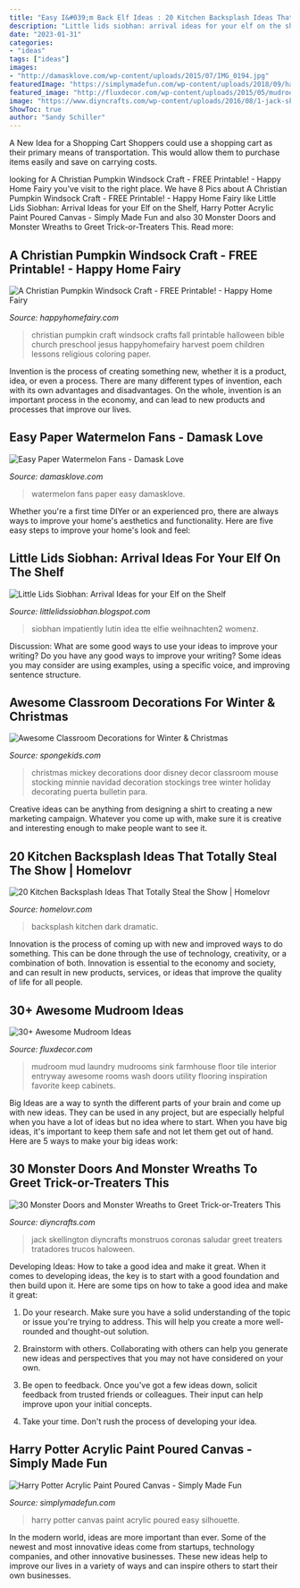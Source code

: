 ```yaml
---
title: "Easy I&#039;m Back Elf Ideas : 20 Kitchen Backsplash Ideas That Totally Steal The Show"
description: "Little lids siobhan: arrival ideas for your elf on the shelf"
date: "2023-01-31"
categories:
- "ideas"
tags: ["ideas"]
images:
- "http://damasklove.com/wp-content/uploads/2015/07/IMG_0194.jpg"
featuredImage: "https://simplymadefun.com/wp-content/uploads/2018/09/harry-potter-acrylic-paint-poured-canvas-7.jpg"
featured_image: "http://fluxdecor.com/wp-content/uploads/2015/05/mudroom-ideas/18-mudroom-ideas.jpg"
image: "https://www.diyncrafts.com/wp-content/uploads/2016/08/1-jack-skellington-door.jpg"
ShowToc: true
author: "Sandy Schiller"
---
```



A New Idea for a Shopping Cart
Shoppers could use a shopping cart as their primary means of transportation. This would allow them to purchase items easily and save on carrying costs.

	

		
looking for A Christian Pumpkin Windsock Craft - FREE Printable! - Happy Home Fairy you've visit to the right place. We have 8 Pics about A Christian Pumpkin Windsock Craft - FREE Printable! - Happy Home Fairy like Little Lids Siobhan: Arrival Ideas for your Elf on the Shelf, Harry Potter Acrylic Paint Poured Canvas - Simply Made Fun and also 30 Monster Doors and Monster Wreaths to Greet Trick-or-Treaters This. Read more:
		
    
## A Christian Pumpkin Windsock Craft - FREE Printable! - Happy Home Fairy

<img loading=lazy src="http://happyhomefairy.com/wp-content/uploads/2012/10/christian-pumpkin-windsock-craft-at-happyhomefairy-com1.jpg" onerror="this.onerror=null;this.src='https://tse3.mm.bing.net/th?id=OIP.lUXqSlxtJbkiadfkhi7NOgHaLH&amp;pid=15.1';" alt="A Christian Pumpkin Windsock Craft - FREE Printable! - Happy Home Fairy">

_Source: happyhomefairy.com_

>christian pumpkin craft windsock crafts fall printable halloween bible church preschool jesus happyhomefairy harvest poem children lessons religious coloring paper. 

	

Invention is the process of creating something new, whether it is a product, idea, or even a process. There are many different types of invention, each with its own advantages and disadvantages. On the whole, invention is an important process in the economy, and can lead to new products and processes that improve our lives.

    
## Easy Paper Watermelon Fans - Damask Love

<img loading=lazy src="http://damasklove.com/wp-content/uploads/2015/07/IMG_0194.jpg" onerror="this.onerror=null;this.src='https://tse1.mm.bing.net/th?id=OIP.m7DEwd1MO1IR9VXlqDKvYgHaLH&amp;pid=15.1';" alt="Easy Paper Watermelon Fans - Damask Love">

_Source: damasklove.com_

>watermelon fans paper easy damasklove. 

	

Whether you're a first time DIYer or an experienced pro, there are always ways to improve your home's aesthetics and functionality. Here are five easy steps to improve your home's look and feel: 

    
## Little Lids Siobhan: Arrival Ideas For Your Elf On The Shelf

<img loading=lazy src="https://1.bp.blogspot.com/-1fwX9Etwkzg/Wbj9toYFNDI/AAAAAAAA5E4/d1uyWWkjZBwGrKfWAwkVuOfHG6uNqwGtwCLcBGAs/s1600/014a058b8dfad813328dd12a44eb5d1d.jpg" onerror="this.onerror=null;this.src='https://tse2.mm.bing.net/th?id=OIP.1cBruvDfR6xKula2CSPL6AHaLH&amp;pid=15.1';" alt="Little Lids Siobhan: Arrival Ideas for your Elf on the Shelf">

_Source: littlelidssiobhan.blogspot.com_

>siobhan impatiently lutin idea tte elfie weihnachten2 womenz. 

	

Discussion: What are some good ways to use your ideas to improve your writing?
Do you have any good ways to improve your writing? Some ideas you may consider are using examples, using a specific voice, and improving sentence structure.

    
## Awesome Classroom Decorations For Winter &amp; Christmas

<img loading=lazy src="http://spongekids.com/wp-content/uploads/2016/11/christmas-bulletin-board/17-christmas-bulletin-board-ideas.jpg" onerror="this.onerror=null;this.src='https://tse4.mm.bing.net/th?id=OIP.fglqwP9Tj60vEkuAm1R04gHaNI&amp;pid=15.1';" alt="Awesome Classroom Decorations for Winter &amp; Christmas">

_Source: spongekids.com_

>christmas mickey decorations door disney decor classroom mouse stocking minnie navidad decoration stockings tree winter holiday decorating puerta bulletin para. 

	

Creative ideas can be anything from designing a shirt to creating a new marketing campaign. Whatever you come up with, make sure it is creative and interesting enough to make people want to see it.

    
## 20 Kitchen Backsplash Ideas That Totally Steal The Show | Homelovr

<img loading=lazy src="https://www.homelovr.com/wp-content/uploads/2017/07/Dark-and-Dramatic-Kitchen-Backsplash.jpg" onerror="this.onerror=null;this.src='https://tse4.mm.bing.net/th?id=OIP.gOztv5VG_qRZ_5KbSOSmEAHaLH&amp;pid=15.1';" alt="20 Kitchen Backsplash Ideas That Totally Steal the Show | Homelovr">

_Source: homelovr.com_

>backsplash kitchen dark dramatic. 

	

Innovation is the process of coming up with new and improved ways to do something. This can be done through the use of technology, creativity, or a combination of both. Innovation is essential to the economy and society, and can result in new products, services, or ideas that improve the quality of life for all people.

    
## 30+ Awesome Mudroom Ideas

<img loading=lazy src="http://fluxdecor.com/wp-content/uploads/2015/05/mudroom-ideas/18-mudroom-ideas.jpg" onerror="this.onerror=null;this.src='https://tse3.mm.bing.net/th?id=OIP.gPWlu92IS5ghf2Nwb2qFtQHaLH&amp;pid=15.1';" alt="30+ Awesome Mudroom Ideas">

_Source: fluxdecor.com_

>mudroom mud laundry mudrooms sink farmhouse floor tile interior entryway awesome rooms wash doors utility flooring inspiration favorite keep cabinets. 

	

Big Ideas are a way to synth the different parts of your brain and come up with new ideas. They can be used in any project, but are especially helpful when you have a lot of ideas but no idea where to start. When you have big ideas, it's important to keep them safe and not let them get out of hand. Here are 5 ways to make your big ideas work: 

    
## 30 Monster Doors And Monster Wreaths To Greet Trick-or-Treaters This

<img loading=lazy src="https://www.diyncrafts.com/wp-content/uploads/2016/08/1-jack-skellington-door.jpg" onerror="this.onerror=null;this.src='https://tse2.mm.bing.net/th?id=OIP.Biepbyj2Sd5nElYGfJ7cugHaRz&amp;pid=15.1';" alt="30 Monster Doors and Monster Wreaths to Greet Trick-or-Treaters This">

_Source: diyncrafts.com_

>jack skellington diyncrafts monstruos coronas saludar greet treaters tratadores trucos haloween. 

	

Developing Ideas: How to take a good idea and make it great.
When it comes to developing ideas, the key is to start with a good foundation and then build upon it. Here are some tips on how to take a good idea and make it great:
1. Do your research. Make sure you have a solid understanding of the topic or issue you're trying to address. This will help you create a more well-rounded and thought-out solution.

2. Brainstorm with others. Collaborating with others can help you generate new ideas and perspectives that you may not have considered on your own.

3. Be open to feedback. Once you've got a few ideas down, solicit feedback from trusted friends or colleagues. Their input can help improve upon your initial concepts.

4. Take your time. Don't rush the process of developing your idea.

    
## Harry Potter Acrylic Paint Poured Canvas - Simply Made Fun

<img loading=lazy src="https://simplymadefun.com/wp-content/uploads/2018/09/harry-potter-acrylic-paint-poured-canvas-7.jpg" onerror="this.onerror=null;this.src='https://tse3.mm.bing.net/th?id=OIP.UXIMIfIm1hbBSbA5bERXiAHaJ4&amp;pid=15.1';" alt="Harry Potter Acrylic Paint Poured Canvas - Simply Made Fun">

_Source: simplymadefun.com_

>harry potter canvas paint acrylic poured easy silhouette. 

	

In the modern world, ideas are more important than ever. Some of the newest and most innovative ideas come from startups, technology companies, and other innovative businesses. These new ideas help to improve our lives in a variety of ways and can inspire others to start their own businesses.

